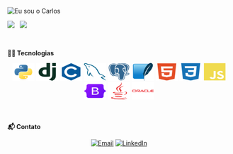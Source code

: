 ![Eu sou o Carlos](https://readme-typing-svg.herokuapp.com/?color=70a5fd&size=28&center=true&vCenter=true&width=1000&lines=Bem-vindo(a)+ao+meu+reposit%C3%B3rio!+👋;Sou+o+Carlos,+estudante+de+Engenharia+de+Software+%F0%9F%98%8A;&theme=tokyonight)

<!--Sou estudante de **Engenharia de Software na Universidade de Brasília (UnB)**. Iniciei minha trajetória na área de TI em 2019, e em 2021 me formei no Ensino Médio Técnico como Técnico em Informática. Desde então venho aprofundando meu conhecimento em desenvolvimento de software e programação. -->

<img src="https://github-readme-stats.vercel.app/api?username=carlos-kadu&show_icons=true&theme=tokyonight&hide_border=true" height="190em">  
<img src="https://github-readme-stats.vercel.app/api/top-langs/?username=carlos-kadu&langs_count=10&layout=compact&theme=tokyonight&hide_border=true" height="190em">

<br>

**👨‍💻 Tecnologias**
<br>
<div style="text-align: center; margin: auto;">
  <img alt="Python" height="40" width="50" src="https://raw.githubusercontent.com/devicons/devicon/master/icons/python/python-original.svg">
  <img alt="Django" height="40" width="50" src="https://raw.githubusercontent.com/devicons/devicon/master/icons/django/django-plain.svg">
  <img alt="C" height="40" width="50" src="https://raw.githubusercontent.com/devicons/devicon/master/icons/c/c-plain.svg">
  <img alt="Mysql" height="40" width="50" src="https://raw.githubusercontent.com/devicons/devicon/master/icons/mysql/mysql-original.svg">
  <img alt="PostgreSQL" height="40" width="50" src="https://raw.githubusercontent.com/devicons/devicon/master/icons/postgresql/postgresql-plain.svg">
  <img alt="SQLite" height="40" width="50" src="https://raw.githubusercontent.com/devicons/devicon/master/icons/sqlite/sqlite-original.svg">
  <img alt="HTML" height="40" width="50" src="https://raw.githubusercontent.com/devicons/devicon/master/icons/html5/html5-plain.svg">
  <img alt="CSS" height="40" width="50" src="https://raw.githubusercontent.com/devicons/devicon/master/icons/css3/css3-plain.svg">
  <img alt="Js" height="40" width="50" src="https://raw.githubusercontent.com/devicons/devicon/master/icons/javascript/javascript-plain.svg">
  <img alt="Bootstrap" height="40" width="50" src="https://raw.githubusercontent.com/devicons/devicon/master/icons/bootstrap/bootstrap-original.svg">
  <img alt="Java" height="40" width="50" src="https://raw.githubusercontent.com/devicons/devicon/master/icons/java/java-plain.svg">
  <img alt="Oracle" height="40" width="50" src="https://raw.githubusercontent.com/devicons/devicon/master/icons/oracle/oracle-original.svg">
</div>
<br><br>

**📬 Contato**
<br>
<div style="text-align: center; margin: auto;">
  <a href="mailto:carlos.edu.rodrigues831@gmail.com"><img src="https://img.shields.io/badge/Gmail-D14836?style=for-the-badge&logo=gmail&logoColor=white" alt="Email"></a>
  <a href="https://www.linkedin.com/in/carlos-eduardo-rodrigues-645686358" target="_blank"><img src="https://img.shields.io/badge/LinkedIn-0077B5?style=for-the-badge&logo=linkedin&logoColor=white" alt="LinkedIn"></a>
</div>


